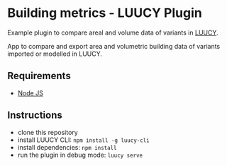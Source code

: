 # Building metrics - LUUCY Plugin

Example plugin to compare areal and volume data of variants in [LUUCY](https://luucy.ch/).

App to compare and export area and volumetric building data of variants imported or modelled in LUUCY.

## Requirements
- [Node JS](https://nodejs.org/en/)

## Instructions
- clone this repository
- install LUUCY CLI: `npm install -g luucy-cli`
- install dependencies: `npm install`
- run the plugin in debug mode: `luucy serve`